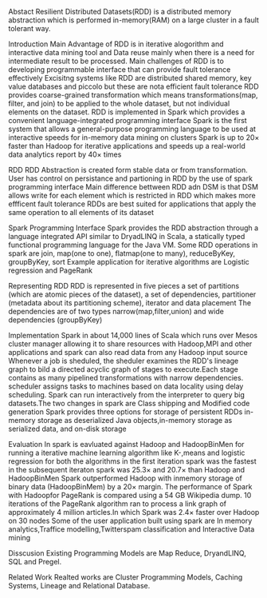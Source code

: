 Abstact
Resilient Distributed Datasets(RDD) is a distributed memory abstraction which is performed in-memory(RAM)   on a large cluster in a fault tolerant way.

Introduction
Main Advantage of RDD is in iterative alogorithm and interactive data mining tool and Data reuse mainly when there is a  need for intermediate result to be processed.
Main challenges of RDD is to developing programmable interface that can provide fault tolerance effectively
Excisitng systems like RDD are distributed shared memory, key value databases and piccolo but these are nota efficient  fault tolerance 
RDD provides coarse-grained transformation which means transformations(map, filter, and join)  to be applied to the whole dataset, but not individual elements on the dataset. 
RDD is implemented in Spark which provides a convenient language-integrated programming interface
Spark is the first system that allows a general-purpose programming language to be used at interactive speeds for in-memory data mining on clusters
Spark is up to 20× faster than Hadoop for iterative applications and speeds up a real-world data analytics report by 40× times

RDD
RDD Abstraction is created form stable data or from transformation.
User has control on persistance and partioning in RDD by the use of spark programming interface
Main difference bettween RDD adn DSM is that DSM allows write for each element which is restricted in RDD which makes more effficent fault tolerance
RDDs are best suited for applications that apply the same operation to all elements of its dataset

Spark Programming Interface
Spark provides the RDD abstraction through a language integrated API similar to DryadLINQ  in Scala, a statically typed functional programming language for the Java VM.
Some RDD operations in spark are join, map(one to one), flatmap(one to many), reduceByKey, groupByKey, sort
Example application for iterative algorithms are Logistic regression and PageRank

Representing RDD
RDD is represented in five pieces a set of partitions (which are atomic pieces of the dataset), a set of dependencies, partitioner (metadata about its partitioning scheme), iterator and data placement
The dependencies are of two types narrow(map,filter,union) and wide dependencies (groupByKey)

Implementation
Spark in about 14,000 lines of Scala which runs over Mesos cluster manager allowing it to share resources with Hadoop,MPI and other applications and spark can also read data from any Hadoop input source
Whenever a job is sheduled, the sheduler examines the RDD's lineage graph to bild a  directed acyclic graph of stages to execute.Each stage contains as many pipelined transformations with narrow dependencies. scheduler assigns tasks to machines based on data locality using delay scheduling.
Spark can run interactively from the interpreter to query big datasets.The two changes in spark are Class shipping  and Modified code generation
Spark provides three options for storage of persistent RDDs in-memory storage as deserialized Java objects,in-memory storage as serialized data, and on-disk storage

Evaluation
In spark is eavluated against Hadoop and HadoopBinMen for running a iterative machine learning algorithm like K-,means and  logistic regression for both the algorithms in the first iteration spark was the fastest in the subsequent iteraton spark was 25.3× and 20.7× than Hadoop and HadoopBinMen
Spark outperformed Hadoop with inmemory storage of binary data (HadoopBinMem) by a 20× margin. 
The performance of Spark with Hadoopfor PageRank is compared using a 54 GB Wikipedia dump. 10 iterations of the PageRank algorithm ran to process a link graph of approximately 4 million articles.In which Spark was  2.4× faster over Hadoop on 30 nodes
Some of the user application built using spark are In memory analytics,Traffice modelling,Twitterspam classification  and Interactive Data mining

Disscusion
Existing Programming Models are Map Reduce, DryandLINQ, SQL and Pregel.

Related Work
Realted works are Cluster Programming Models, Caching Systems, Lineage and Relational Database.
